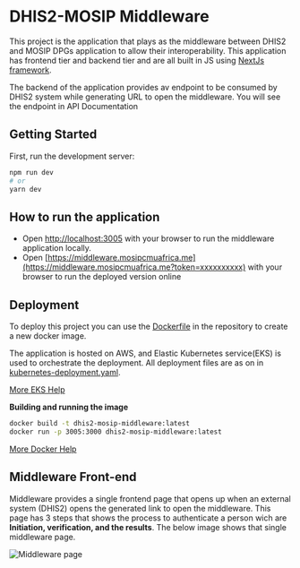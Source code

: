 # DHIS2-MOSIP Middleware
This project is the application that plays as the middleware between DHIS2  and MOSIP DPGs application to allow their interoperability. This application has frontend tier and backend tier and are all built in JS using [NextJs framework](https://nextjs.org/learn/basics/create-nextjs-app).

The backend of the application provides av endpoint to be consumed by DHIS2 system while generating URL to open the middleware. You will see the endpoint in API Documentation

## Getting Started

First, run the development server:

```bash
npm run dev
# or 
yarn dev
```

## How to run the application
- Open [http://localhost:3005](http://localhost:3005) with your browser to run the middleware application locally.
- Open [https://middleware.mosipcmuafrica.me](https://middleware.mosipcmuafrica.me?token=xxxxxxxxxx) 
with your browser to run the deployed version online

## Deployment
To deploy this project you can use the [Dockerfile](https://github.com/cylab-africa/dhis2-mosip-middleware/blob/main/Dockerfile) in the repository to create a new docker image.

The application is hosted on AWS, and Elastic Kubernetes service(EKS) is used to orchestrate the deployment. All deployment files are as on in [kubernetes-deployment.yaml](https://github.com/cylab-africa/dhis2-mosip-middleware/blob/main/kubernetes-deployment.yaml).

[More EKS Help](https://aws.amazon.com/eks/)

**Building and running the image**
```bash
docker build -t dhis2-mosip-middleware:latest
docker run -p 3005:3000 dhis2-mosip-middleware:latest 
```
[More Docker Help](https://docs.docker.com/build/)

## Middleware Front-end
Middleware provides a single frontend page that opens up when an external system (DHIS2) opens the generated link to open the middleware. This page has 3 steps that shows the process to authenticate a person wich are **Initiation, verification, and the results**. The below image shows that single middleware page.

![Middleware page](https://github.com/cylab-africa/dhis2-mosip-middleware/blob/main/public/middle-ware.PNG)